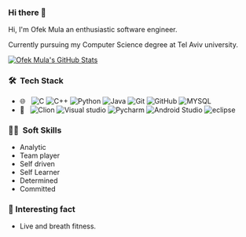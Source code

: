 ### Hi there 👋

Hi, I'm Ofek Mula an enthusiastic software engineer.

Currently pursuing my Computer Science degree at Tel Aviv university.

<a href="https://github.com/OfekMula/ofekMula">
  <img align="center" src="https://github-readme-stats.vercel.app/api?username=ofekMula&show_icons=true&line_height=27&count_private=true&title_color=ffffff&text_color=c9cacc&icon_color=2bbc8a&bg_color=1d1f21" alt="Ofek Mula's GitHub Stats" />
</a>


### 🛠 &nbsp;Tech Stack

- 🌐 &nbsp;
  ![C](https://img.shields.io/badge/-C-333333?style=flat&logo=C)
  ![C++]( https://img.shields.io/badge/-C++-333333?style=flat&logo=C++)
  ![Python](https://img.shields.io/badge/-python-333333?style=flat&logo=Python)
  ![Java](https://img.shields.io/badge/-java-333333?style=flat&logo=java)
  ![Git](https://img.shields.io/badge/-Git-333333?style=flat&logo=git)
  ![GitHub](https://img.shields.io/badge/-GitHub-333333?style=flat&logo=github)
  ![MYSQL](https://img.shields.io/badge/-mysql-333333?style=flat&logo=mysql)
- 🔧 &nbsp;
  ![Clion](https://img.shields.io/badge/-clion-333333?style=flat&logo=clion)
  ![Visual studio](https://img.shields.io/badge/-Visualstudio-333333?style=flat&logo=Visualstudio)
  ![Pycharm](https://img.shields.io/badge/-Pycharm-333333?style=flat&logo=Visualstudio)
  ![Android Studio]( https://img.shields.io/badge/-android%20studio-333333?style=flat&logo=android%20studio)
  ![eclipse]( https://img.shields.io/badge/-eclipse-333333?style=flat&logo=eclipse)
  

###  🤝🏻 &nbsp;Soft Skills
- Analytic
- Team player
- Self driven
- Self Learner
- Determined
- Committed


###  👋 Interesting fact
 - Live and breath fitness.

<!--
**ofekMula/ofekMula** is a ✨ _special_ ✨ repository because its `README.md` (this file) appears on your GitHub profile.


